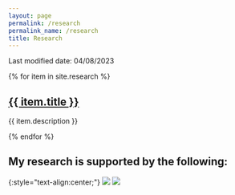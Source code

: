 ```yaml
---
layout: page
permalink: /research
permalink_name: /research
title: Research
---
```


Last modified date: 04/08/2023

{% for item in site.research %}
<h2><a href = "{{ item.url }}" >{{ item.title }}</a></h2>
<p>{{ item.description }}</p>

{% endfor %}

## My research is supported by the following:

{:style="text-align:center;"}
![](../assets/aro-seal-300x300-1.png) ![](../assets/512px-DARPA-logo-300x165-1.png)
